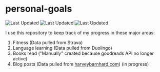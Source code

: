 # personal-goals
![Last Updated](https://img.shields.io/date/1625531241?color=FC4C02&label=Fitness%20Updated&logo=strava)
![Last Updated](https://img.shields.io/date/1625531241?color=7ac70c&label=Language%20Updated&logo=duolingo)
![Last Updated](https://img.shields.io/date/1625531241?color=e9e5cd&label=Books%20Updated&logo=goodreads)

I use this repository to keep track of my progress in these major areas:

1. Fitness (Data pulled from Strava)
2. Language learning (Data pulled from Duolingo)
3. Books read ("Manually" created because goodreads API no longer active)
4. Blog posts (Data pulled from [harveybarnhard.com](https://harveybarnhard.com)) (in progress)
